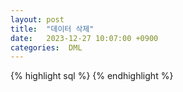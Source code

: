 ```yaml
---
layout: post
title:  "데이터 삭제"
date:   2023-12-27 10:07:00 +0900
categories:  DML
---
```


{% highlight sql %}
{% endhighlight %}
